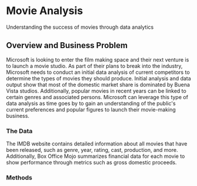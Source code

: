 # Movie Analysis

Understanding the success of movies through data analytics

## Overview and Business Problem

Microsoft is looking to enter the film making space and their next venture is to launch a movie studio. As part of their plans to break into the industry, Microsoft needs to conduct an initial data analysis of current competitors to determine the types of movies they should produce. Initial analysis and data output show that most of the domestic market share is dominated by Buena Vista studios. Additionally, popular movies in recent years can be linked to certain genres and associated persons. Microsoft can leverage this type of data analysis as time goes by to gain an understanding of the public's current preferences and popular figures to launch their movie-making business.

### The Data

The IMDB website contains detailed information about all movies that have been released, such as genre, year, rating, cast, production, and more. Additionally, Box Office Mojo summarizes financial data for each movie to show performance through metrics such as gross domestic proceeds.

### Methods

